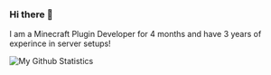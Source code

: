### Hi there 👋
 I am a Minecraft Plugin Developer for 4 months and have 3 years of experince in server setups!
 
 ![My Github Statistics](https://github-readme-stats.vercel.app/api?username=aarushbhutra&show_icons=true&theme=merko)
<!--
**aarushbhutra/aarushbhutra** is a ✨ _special_ ✨ repository because its `README.md` (this file) appears on your GitHub profile.

Here are some ideas to get you started:

- 🔭 I’m currently working on ...
- 🌱 I’m currently learning ...
- 👯 I’m looking to collaborate on ...
- 🤔 I’m looking for help with ...
- 💬 Ask me about ...
- 📫 How to reach me: ...
- 😄 Pronouns: ...
- ⚡ Fun fact: ...
-->
